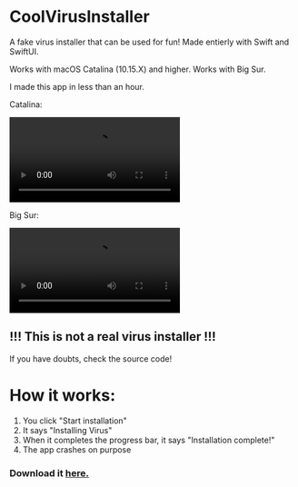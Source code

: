 # CoolVirusInstaller
A fake virus installer that can be used for fun! Made entierly with Swift and SwiftUI.

Works with macOS Catalina (10.15.X) and higher. Works with Big Sur.

I made this app in less than an hour.

Catalina:

![CoolVirusInstaller in action](https://github.com/savagegod22/CoolVirusInstaller/blob/main/FullSizeRender.mov)

Big Sur:

![CoolVirusInstaller in action on Big Sur](https://github.com/savagegod22/CoolVirusInstaller/blob/main/CoolVirusInstaller-Big-Sur.m4v)

## !!! This is not a real virus installer !!!
If you have doubts, check the source code!

# How it works:

1. You click "Start installation"
2. It says "Installing Virus"
3. When it completes the progress bar, it says "Installation complete!"
4. The app crashes on purpose

### Download it [here.](https://github.com/savagegod22/CoolVirusInstaller/releases/download/1.1/CoolVirusInstaller.1.1.dmg)
